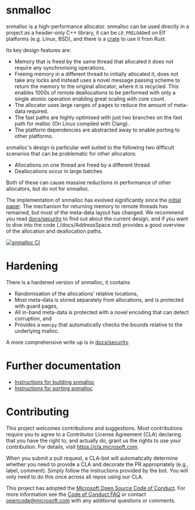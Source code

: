 # snmalloc

snmalloc is a high-performance allocator. 
snmalloc can be used directly in a project as a header-only C++ library, 
it can be `LD_PRELOAD`ed on Elf platforms (e.g. Linux, BSD),
and there is a [crate](https://crates.io/crates/snmalloc-rs) to use it from Rust.

Its key design features are:

* Memory that is freed by the same thread that allocated it does not require any
  synchronising operations.
* Freeing memory in a different thread to initially allocated it, does not take
  any locks and instead uses a novel message passing scheme to return the
  memory to the original allocator, where it is recycled.  This enables 1000s of remote 
  deallocations to be performed with only a single atomic operation enabling great
  scaling with core count. 
* The allocator uses large ranges of pages to reduce the amount of meta-data
  required.
* The fast paths are highly optimised with just two branches on the fast path 
  for malloc (On Linux compiled with Clang).
* The platform dependencies are abstracted away to enable porting to other platforms. 

snmalloc's design is particular well suited to the following two difficult 
scenarios that can be problematic for other allocators:

  * Allocations on one thread are freed by a different thread
  * Deallocations occur in large batches

Both of these can cause massive reductions in performance of other allocators, but 
do not for snmalloc.

The implementation of snmalloc has evolved significantly since the [initial paper](snmalloc.pdf).
The mechanism for returning memory to remote threads has remained, but most of the meta-data layout has changed.
We recommend you read [docs/security](./docs/security/README.md) to find out about the current design, and 
if you want to dive into the code (./docs/AddressSpace.md) provides a good overview of the allocation and deallocation paths.

[![snmalloc CI](https://github.com/microsoft/snmalloc/actions/workflows/main.yml/badge.svg?branch=master)](https://github.com/microsoft/snmalloc/actions/workflows/main.yml)

# Hardening

There is a hardened version of snmalloc, it contains

*  Randomisation of the allocations' relative locations,
*  Most meta-data is stored separately from allocations, and is protected with guard pages,
*  All in-band meta-data is protected with a novel encoding that can detect corruption, and
*  Provides a `memcpy` that automatically checks the bounds relative to the underlying malloc.

A more comprehensive write up is in [docs/security](./docs/security/README.md).

# Further documentation

 - [Instructions for building snmalloc](docs/BUILDING.md)
 - [Instructions for porting snmalloc](docs/PORTING.md)

# Contributing

This project welcomes contributions and suggestions.  Most contributions require you to agree to a
Contributor License Agreement (CLA) declaring that you have the right to, and actually do, grant us
the rights to use your contribution. For details, visit https://cla.microsoft.com.

When you submit a pull request, a CLA-bot will automatically determine whether you need to provide
a CLA and decorate the PR appropriately (e.g., label, comment). Simply follow the instructions
provided by the bot. You will only need to do this once across all repos using our CLA.

This project has adopted the [Microsoft Open Source Code of Conduct](https://opensource.microsoft.com/codeofconduct/).
For more information see the [Code of Conduct FAQ](https://opensource.microsoft.com/codeofconduct/faq/) or
contact [opencode@microsoft.com](mailto:opencode@microsoft.com) with any additional questions or comments.
